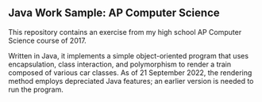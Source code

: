 
## Java Work Sample: AP Computer Science



This repository contains an exercise from my high school
AP Computer Science course of 2017.

Written in Java, it implements a simple object-oriented program that
uses encapsulation, class interaction, and polymorphism to
render a train composed of various car classes. As of 21 September
2022, the rendering method employs depreciated Java features; an
earlier version is needed to run the program.
